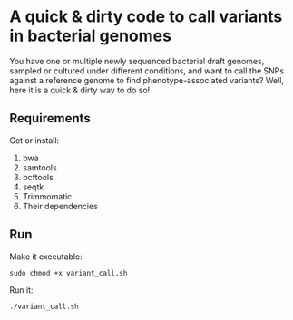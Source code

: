 # **A quick & dirty code to call variants in bacterial genomes**

You have one or multiple newly sequenced bacterial draft genomes, sampled or cultured under different conditions, and want to call the SNPs against a reference genome to find phenotype-associated variants?
Well, here it is a quick & dirty way to do so!

## Requirements

Get or install:
1. bwa
2. samtools
3. bcftools
4. seqtk
5. Trimmomatic
6. Their dependencies

## Run

Make it executable:

```
sudo chmod +x variant_call.sh
```

Run it:
```
./variant_call.sh
```
